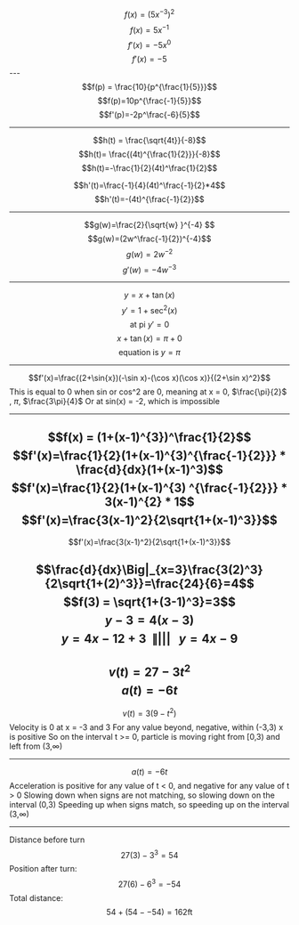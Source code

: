 $$f(x) = (5x^{-3})^2$$
$$f(x)=5x^{-1}$$
$$f'(x) = -5x^{0} $$$$f'(x)=-5$$---
$$f(p) = \frac{10}{p^{\frac{1}{5}}}$$
$$f(p)=10p^{\frac{-1}{5}}$$
$$f'(p)=-2p^\frac{-6}{5}$$

---
$$h(t) = \frac{\sqrt{4t}}{-8}$$
$$h(t)= \frac{(4t)^{\frac{1}{2}}}{-8}$$
$$h(t)=-\frac{1}{2}(4t)^\frac{1}{2}$$

$$h'(t)=\frac{-1}{4}(4t)^\frac{-1}{2}*4$$
$$h'(t)=-(4t)^{\frac{-1}{2}}$$

---
$$g(w)=\frac{2}{\sqrt{w} }^{-4} $$
$$g(w)=(2w^\frac{-1}{2})^{-4}$$
$$g(w)=2w^{-2}$$
$$g'(w)=-4w^{-3}$$

---
$$y=x+ \tan(x)$$
$$y'=1+\sec^2(x)$$
$$\text{at pi  } y'=0$$
$$x+\tan(x) =\pi + 0$$
$$\text{equation is }y=\pi$$

---
$$f'(x)=\frac{(2+\sin{x})(-\sin x)-(\cos x)(\cos x)}{(2+\sin x)^2}$$
This is equal to 0 when sin or cos^2 are 0, meaning at x = 0, $\frac{\pi}{2}$ , $\pi$, $\frac{3\pi}{4}$
Or at sin(x) = -2, which is impossible

---

$$f(x) = (1+(x-1)^{3})^\frac{1}{2}$$
$$f'(x)=\frac{1}{2}(1+(x-1)^{3)^{\frac{-1}{2}}} * \frac{d}{dx}(1+(x-1)^3)$$
$$f'(x)=\frac{1}{2}(1+(x-1)^{3) ^{\frac{-1}{2}}} * 3(x-1)^{2} * 1$$
$$f'(x)=\frac{3(x-1)^2}{2\sqrt{1+(x-1)^3}}$$
---
$$f'(x)=\frac{3(x-1)^2}{2\sqrt{1+(x-1)^3}}$$

$$\frac{d}{dx}\Big|_{x=3}\frac{3(2)^3}{2\sqrt{1+(2)^3}}=\frac{24}{6}=4$$
$$f(3) = \sqrt{1+(3-1)^3}=3$$
$$y-3 = 4(x-3)$$
$$y=4x-12+3 \ \ \||||\ \ \  y=4x-9$$
---
$$v(t)=27-3t^2$$
$$a(t)=-6t$$
---
$$v(t)=3(9-t^2)$$
Velocity is 0 at x = -3 and 3
For any value beyond, negative, within (-3,3) x is positive
So on the interval t >= 0, particle is moving right from \[0,3) and left from (3,$\infty$)

---
$$a(t) = -6t$$
Acceleration is positive for any value of t < 0, and negative for any value of t > 0 
Slowing down when signs are not matching, so slowing down on the interval (0,3)
Speeding up when signs match, so speeding up on the interval (3,$\infty$)

---
Distance  before turn $$27(3)-3^{3}=54$$
Position  after turn: $$27(6)-6^3=-54$$
Total distance: $$54 + (54--54)=162\text{ft}$$
